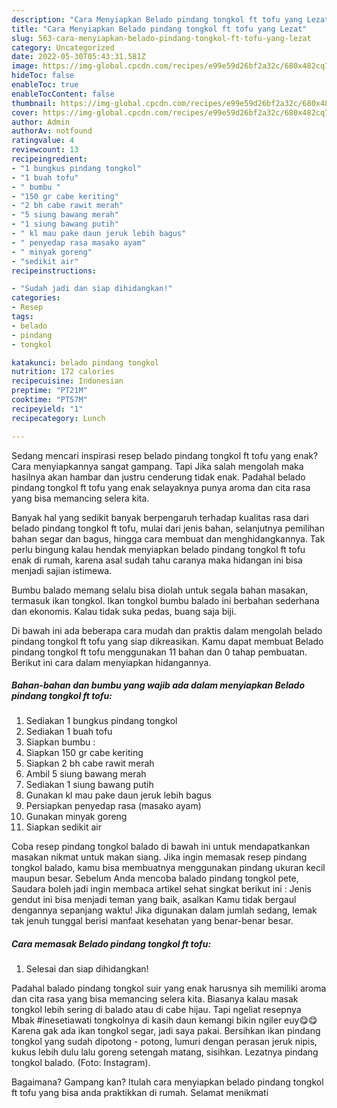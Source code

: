 ```yaml
---
description: "Cara Menyiapkan Belado pindang tongkol ft tofu yang Lezat"
title: "Cara Menyiapkan Belado pindang tongkol ft tofu yang Lezat"
slug: 563-cara-menyiapkan-belado-pindang-tongkol-ft-tofu-yang-lezat
category: Uncategorized
date: 2022-05-30T05:43:31.581Z
image: https://img-global.cpcdn.com/recipes/e99e59d26bf2a32c/680x482cq70/belado-pindang-tongkol-ft-tofu-foto-resep-utama.jpg
hideToc: false
enableToc: true
enableTocContent: false
thumbnail: https://img-global.cpcdn.com/recipes/e99e59d26bf2a32c/680x482cq70/belado-pindang-tongkol-ft-tofu-foto-resep-utama.jpg
cover: https://img-global.cpcdn.com/recipes/e99e59d26bf2a32c/680x482cq70/belado-pindang-tongkol-ft-tofu-foto-resep-utama.jpg
author: Admin
authorAv: notfound
ratingvalue: 4
reviewcount: 13
recipeingredient:
- "1 bungkus pindang tongkol"
- "1 buah tofu"
- " bumbu "
- "150 gr cabe keriting"
- "2 bh cabe rawit merah"
- "5 siung bawang merah"
- "1 siung bawang putih"
- " kl mau pake daun jeruk lebih bagus"
- " penyedap rasa masako ayam"
- " minyak goreng"
- "sedikit air"
recipeinstructions:

- "Sudah jadi dan siap dihidangkan!"
categories:
- Resep
tags:
- belado
- pindang
- tongkol

katakunci: belado pindang tongkol 
nutrition: 172 calories
recipecuisine: Indonesian
preptime: "PT21M"
cooktime: "PT57M"
recipeyield: "1"
recipecategory: Lunch

---
```



Sedang mencari inspirasi resep belado pindang tongkol ft tofu yang enak? Cara menyiapkannya sangat gampang. Tapi Jika salah mengolah maka hasilnya akan hambar dan justru cenderung tidak enak. Padahal belado pindang tongkol ft tofu yang enak selayaknya punya aroma dan cita rasa yang bisa memancing selera kita.


Banyak hal yang sedikit banyak berpengaruh terhadap kualitas rasa dari belado pindang tongkol ft tofu, mulai dari jenis bahan, selanjutnya pemilihan bahan segar dan bagus, hingga cara membuat dan menghidangkannya. Tak perlu bingung kalau hendak menyiapkan belado pindang tongkol ft tofu enak di rumah, karena asal sudah tahu caranya maka hidangan ini bisa menjadi sajian istimewa.

Bumbu balado memang selalu bisa diolah untuk segala bahan masakan, termasuk ikan tongkol. Ikan tongkol bumbu balado ini berbahan sederhana dan ekonomis. Kalau tidak suka pedas, buang saja biji.


Di bawah ini ada beberapa cara mudah dan praktis dalam mengolah belado pindang tongkol ft tofu yang siap dikreasikan. Kamu dapat membuat Belado pindang tongkol ft tofu menggunakan 11 bahan dan 0 tahap pembuatan. Berikut ini cara dalam menyiapkan hidangannya.

<!--inarticleads1-->

##### Bahan-bahan dan bumbu yang wajib ada dalam menyiapkan Belado pindang tongkol ft tofu:

1. Sediakan 1 bungkus pindang tongkol
1. Sediakan 1 buah tofu
1. Siapkan  bumbu :
1. Siapkan 150 gr cabe keriting
1. Siapkan 2 bh cabe rawit merah
1. Ambil 5 siung bawang merah
1. Sediakan 1 siung bawang putih
1. Gunakan  kl mau pake daun jeruk lebih bagus
1. Persiapkan  penyedap rasa (masako ayam)
1. Gunakan  minyak goreng
1. Siapkan sedikit air


Coba resep pindang tongkol balado di bawah ini untuk mendapatkankan masakan nikmat untuk makan siang. Jika ingin memasak resep pindang tongkol balado, kamu bisa membuatnya menggunakan pindang ukuran kecil maupun besar. Sebelum Anda mencoba balado pindang tongkol pete, Saudara boleh jadi ingin membaca artikel sehat singkat berikut ini : Jenis gendut ini bisa menjadi teman yang baik, asalkan Kamu tidak bergaul dengannya sepanjang waktu! Jika digunakan dalam jumlah sedang, lemak tak jenuh tunggal berisi manfaat kesehatan yang benar-benar besar. 

<!--inarticleads2-->

##### Cara memasak Belado pindang tongkol ft tofu:


1. Selesai dan siap dihidangkan!

Padahal balado pindang tongkol suir yang enak harusnya sih memiliki aroma dan cita rasa yang bisa memancing selera kita. Biasanya kalau masak tongkol lebih sering di balado atau di cabe hijau. Tapi ngeliat resepnya Mbak #inesetiawati tongkolnya di kasih daun kemangi bikin ngiler euy😋😋 Karena gak ada ikan tongkol segar, jadi saya pakai. Bersihkan ikan pindang tongkol yang sudah dipotong - potong, lumuri dengan perasan jeruk nipis, kukus lebih dulu lalu goreng setengah matang, sisihkan. Lezatnya pindang tongkol balado. (Foto: Instagram). 

Bagaimana? Gampang kan? Itulah cara menyiapkan belado pindang tongkol ft tofu yang bisa anda praktikkan di rumah. Selamat menikmati
